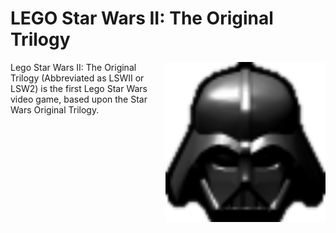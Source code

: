 LEGO Star Wars II: The Original Trilogy
============
<img align="right" src="https://raw.githubusercontent.com/AlubJ/TTGames-LEGO-Documentation/main/media/icons/LSWII.png" alt="Lego Star Wars II: The Original Trilogy icon" width="256"/>
Lego Star Wars II: The Original Trilogy (Abbreviated as LSWII or LSW2) is the first Lego Star Wars video game, based upon the Star Wars Original Trilogy.
